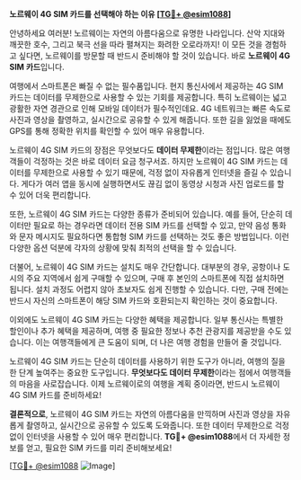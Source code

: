 **노르웨이 4G SIM 카드를 선택해야 하는 이유 [[TG💪+ @esim1088](https://t.me/s/esim1088)]**

안녕하세요 여러분! 노르웨이는 자연의 아름다움으로 유명한 나라입니다. 산악 지대와 깨끗한 호수, 그리고 북극 선을 따라 펼쳐지는 화려한 오로라까지! 이 모든 것을 경험하고 싶다면, 노르웨이를 방문할 때 반드시 준비해야 할 것이 있습니다. 바로 **노르웨이 4G SIM 카드**입니다.

여행에서 스마트폰은 빠질 수 없는 필수품입니다. 현지 통신사에서 제공하는 4G SIM 카드는 데이터를 무제한으로 사용할 수 있는 기회를 제공합니다. 특히 노르웨이는 넓고 광활한 자연 경관으로 인해 모바일 데이터가 필수적인데요. 4G 네트워크는 빠른 속도로 사진과 영상을 촬영하고, 실시간으로 공유할 수 있게 해줍니다. 또한 길을 잃었을 때에도 GPS를 통해 정확한 위치를 확인할 수 있어 매우 유용합니다.

노르웨이 4G SIM 카드의 장점은 무엇보다도 **데이터 무제한**이라는 점입니다. 많은 여행객들이 걱정하는 것은 바로 데이터 요금 청구서죠. 하지만 노르웨이 4G SIM 카드는 데이터를 무제한으로 사용할 수 있기 때문에, 걱정 없이 자유롭게 인터넷을 즐길 수 있습니다. 게다가 여러 앱을 동시에 실행하면서도 끊김 없이 동영상 시청과 사진 업로드를 할 수 있어 더욱 편리합니다.

또한, 노르웨이 4G SIM 카드는 다양한 종류가 준비되어 있습니다. 예를 들어, 단순히 데이터만 필요로 하는 경우라면 데이터 전용 SIM 카드를 선택할 수 있고, 만약 음성 통화와 문자 메시지도 필요하다면 통합형 SIM 카드를 선택하는 것도 좋은 방법입니다. 이런 다양한 옵션 덕분에 각자의 상황에 맞춰 최적의 선택을 할 수 있습니다.

더불어, 노르웨이 4G SIM 카드는 설치도 매우 간단합니다. 대부분의 경우, 공항이나 도시의 주요 지역에서 쉽게 구매할 수 있으며, 구매 후 본인의 스마트폰에 직접 설치하면 됩니다. 설치 과정도 어렵지 않아 초보자도 쉽게 진행할 수 있습니다. 다만, 구매 전에는 반드시 자신의 스마트폰이 해당 SIM 카드와 호환되는지 확인하는 것이 중요합니다.

이외에도 노르웨이 4G SIM 카드는 다양한 혜택을 제공합니다. 일부 통신사는 특별한 할인이나 추가 혜택을 제공하며, 여행 중 필요한 정보나 추천 관광지를 제공받을 수도 있습니다. 이는 여행객들에게 큰 도움이 되며, 더 나은 여행 경험을 만들어 줄 것입니다.

노르웨이 4G SIM 카드는 단순히 데이터를 사용하기 위한 도구가 아니라, 여행의 질을 한 단계 높여주는 중요한 도구입니다. **무엇보다도 데이터 무제한**이라는 점에서 여행객들의 마음을 사로잡습니다. 이제 노르웨이로의 여행을 계획 중이라면, 반드시 노르웨이 4G SIM 카드를 준비하세요!

**결론적으로**, 노르웨이 4G SIM 카드는 자연의 아름다움을 만끽하며 사진과 영상을 자유롭게 촬영하고, 실시간으로 공유할 수 있도록 도와줍니다. 또한 데이터 무제한으로 걱정 없이 인터넷을 사용할 수 있어 매우 편리합니다. **TG💪+ @esim1088**에서 더 자세한 정보를 얻고, 필요한 SIM 카드를 미리 준비해보세요!

[[TG💪+ @esim1088](https://t.me/s/esim1088) ![Image](https://i.postimg.cc/Y0z9fWf4/image.png)]